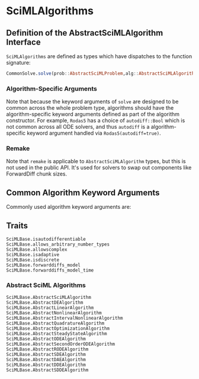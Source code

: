 # SciMLAlgorithms

## Definition of the AbstractSciMLAlgorithm Interface

`SciMLAlgorithms` are defined as types which have dispatches to the function signature:

```julia
CommonSolve.solve(prob::AbstractSciMLProblem,alg::AbstractSciMLAlgorithm;kwargs...)
```

### Algorithm-Specific Arguments

Note that because the keyword arguments of `solve` are designed to be common across the whole
problem type, algorithms should have the algorithm-specific keyword arguments defined as part
of the algorithm constructor. For example, `Rodas5` has a choice of `autodiff::Bool` which is
not common across all ODE solvers, and thus `autodiff` is a algorithm-specific keyword argument
handled via `Rodas5(autodiff=true)`.

### Remake

Note that `remake` is applicable to `AbstractSciMLAlgorithm` types, but this is not used in the public API.
It's used for solvers to swap out components like ForwardDiff chunk sizes.

## Common Algorithm Keyword Arguments

Commonly used algorithm keyword arguments are:

## Traits

```@docs
SciMLBase.isautodifferentiable
SciMLBase.allows_arbitrary_number_types
SciMLBase.allowscomplex
SciMLBase.isadaptive
SciMLBase.isdiscrete
SciMLBase.forwarddiffs_model
SciMLBase.forwarddiffs_model_time
```

### Abstract SciML Algorithms

```@docs
SciMLBase.AbstractSciMLAlgorithm
SciMLBase.AbstractDEAlgorithm
SciMLBase.AbstractLinearAlgorithm
SciMLBase.AbstractNonlinearAlgorithm
SciMLBase.AbstractIntervalNonlinearAlgorithm
SciMLBase.AbstractQuadratureAlgorithm
SciMLBase.AbstractOptimizationAlgorithm
SciMLBase.AbstractSteadyStateAlgorithm
SciMLBase.AbstractODEAlgorithm
SciMLBase.AbstractSecondOrderODEAlgorithm
SciMLBase.AbstractRODEAlgorithm
SciMLBase.AbstractSDEAlgorithm
SciMLBase.AbstractDAEAlgorithm
SciMLBase.AbstractDDEAlgorithm
SciMLBase.AbstractSDDEAlgorithm
```
